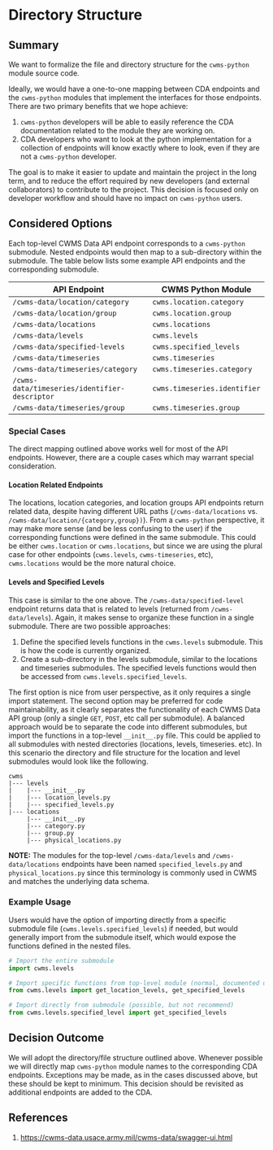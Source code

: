 # Directory Structure

## Summary

We want to formalize the file and directory structure for the `cwms-python` module source code.

Ideally, we would have a one-to-one mapping between CDA endpoints and the `cwms-python` modules that implement the interfaces for those endpoints. There are two primary benefits that we hope achieve:

1. `cwms-python` developers will be able to easily reference the CDA documentation related to the module they are working on.
2. CDA developers who want to look at the python implementation for a collection of endpoints will know exactly where to look, even if they are not a `cwms-python` developer.

The goal is to make it easier to update and maintain the project in the long term, and to reduce the effort required by new developers (and external collaborators) to contribute to the project. This decision is focused only on developer workflow and should have no impact on `cwms-python` users.

## Considered Options

Each top-level CWMS Data API endpoint corresponds to a `cwms-python` submodule. Nested endpoints would then map to a sub-directory within the submodule. The table below lists some example API endpoints and the corresponding submodule.

| API Endpoint                                  | CWMS Python Module           |
| --------------------------------------------- | ---------------------------- |
| `/cwms-data/location/category`                | `cwms.location.category`     |
| `/cwms-data/location/group`                   | `cwms.location.group`        |
| `/cwms-data/locations`                        | `cwms.locations`             |
| `/cwms-data/levels`                           | `cwms.levels`                |
| `/cwms-data/specified-levels`                 | `cwms.specified_levels`      |
| `/cwms-data/timeseries`                       | `cwms.timeseries`            |
| `/cwms-data/timeseries/category`              | `cwms.timeseries.category`   |
| `/cwms-data/timeseries/identifier-descriptor` | `cwms.timeseries.identifier` |
| `/cwms-data/timeseries/group`                 | `cwms.timeseries.group`      |

### Special Cases

The direct mapping outlined above works well for most of the API endpoints. However, there are a couple cases which may warrant special consideration.

#### Location Related Endpoints

The locations, location categories, and location groups API endpoints return related data, despite having different URL paths (`/cwms-data/locations` vs. `/cwms-data/location/{category,group})`). From a `cwms-python` perspective, it may make more sense (and be less confusing to the user) if the corresponding functions were defined in the same submodule. This could be either `cwms.location` or `cwms.locations`, but since we are using the plural case for other endpoints (`cwms.levels`, `cwms-timeseries`, etc), `cwms.locations` would be the more natural choice.

#### Levels and Specified Levels

This case is similar to the one above. The `/cwms-data/specified-level` endpoint returns data that is related to levels (returned from `/cwms-data/levels`). Again, it makes sense to organize these function in a single submodule. There are two possible approaches:

1. Define the specified levels functions in the `cwms.levels` submodule. This is how the code is currently organized.
2. Create a sub-directory in the levels submodule, similar to the locations and timeseries submodules. The specified levels functions would then be accessed from `cwms.levels.specified_levels`.

The first option is nice from user perspective, as it only requires a single import statement. The second option may be preferred for code maintainability, as it clearly separates the functionality of each CWMS Data API group (only a single `GET`, `POST`, etc call per submodule). A balanced approach would be to separate the code into different submodules, but import the functions in a top-level `__init__.py` file. This could be applied to all submodules with nested directories (locations, levels, timeseries. etc). In this scenario the directory and file structure for the location and level submodules would look like the following.

```
cwms
|--- levels
|    |--- __init__.py
|    |--- location_levels.py
|    |--- specified_levels.py
|--- locations
     |--- __init__.py
     |--- category.py
     |--- group.py
     |--- physical_locations.py
```

**NOTE:** The modules for the top-level `/cwms-data/levels` and `/cwms-data/locations` endpoints have been named `specified_levels.py` and `physical_locations.py` since this terminology is commonly used in CWMS and matches the underlying data schema.

### Example Usage

Users would have the option of importing directly from a specific submodule file (`cwms.levels.specified_levels`) if needed, but would generally import from the submodule itself, which would expose the functions defined in the nested files.

```python
# Import the entire submodule
import cwms.levels

# Import specific functions from top-level module (normal, documented usage)
from cwms.levels import get_location_levels, get_specified_levels

# Import directly from submodule (possible, but not recommend)
from cwms.levels.specified_level import get_specified_levels
```

## Decision Outcome

We will adopt the directory/file structure outlined above. Whenever possible we will directly map `cwms-python` module names to the corresponding CDA endpoints. Exceptions may be made, as in the cases discussed above, but these should be kept to minimum. This decision should be revisited as additional endpoints are added to the CDA.

## References

1. https://cwms-data.usace.army.mil/cwms-data/swagger-ui.html
